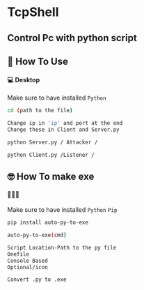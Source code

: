 # TcpShell
Control Pc with python script
---

<h2 id="how-to-use">🤔 How To Use</h2>

#### 💻 Desktop

Make sure to have installed `Python`                          

```sh
cd (path to the file)
```
```sh
Change ip in 'ip' and port at the end
Change these in Client and Server.py
```
```sh
python Server.py / Attacker / 
```
```sh
python Client.py /Listener / 
```
<h2 id="how-to-use">🤓 How To make exe</h2>

#### 🤖🤖🤖

Make sure to have installed `Python`
                            `Pip`

```sh
pip install auto-py-to-exe
```
```sh
auto-py-to-exe(cmd)
```
```sh
Script Location-Path to the py file
Onefile
Console Based
Optional/icon
```
```sh
Convert .py to .exe
```
